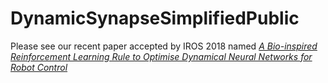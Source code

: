 ﻿# DynamicSynapseSimplifiedPublic
 
 Please see our recent paper accepted by IROS 2018 named [*A Bio-inspired Reinforcement Learning Rule to Optimise Dynamical Neural Networks for Robot Control*](https://www.research.ed.ac.uk/portal/en/publications/a-bioinspired-reinforcement-learning-rule-to-optimise-dynamical-neural-networks-for-robot-control(44714b66-d87b-4466-ae1a-e23f3f9e0d63).html)
